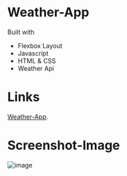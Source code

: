 # Weather-App


Built with
* Flexbox Layout
* Javascript
* HTML & CSS
* Weather Api

# Links
<a href="https://weather-app-kappa-silk.vercel.app/">Weather-App</a>.

# Screenshot-Image

![image](https://github.com/Hkndevit/Weather-App/assets/153287802/7ba8e354-ae3b-412d-b967-9fd9a0808a70)


